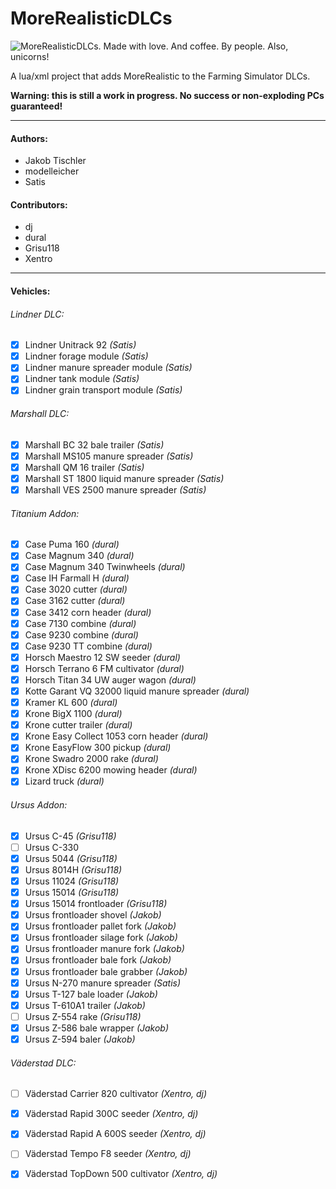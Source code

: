 ﻿MoreRealisticDLCs
=================

![MoreRealisticDLCs. Made with love. And coffee. By people. Also, unicorns!](http://i.minus.com/iBmd06prnMccy.jpg "MoreRealisticDLCs. Made with love. And coffee. By people. Also, unicorns!")


A lua/xml project that adds MoreRealistic to the Farming Simulator DLCs.

**Warning: this is still a work in progress. No success or non-exploding PCs guaranteed!**

---

#### Authors:
* Jakob Tischler
* modelleicher
* Satis

#### Contributors:
* dj
* dural
* Grisu118
* Xentro

---

#### Vehicles:
###### Lindner DLC:
- [x] Lindner Unitrack 92 *(Satis)*
- [x] Lindner forage module *(Satis)*
- [x] Lindner manure spreader module *(Satis)*
- [x] Lindner tank module *(Satis)*
- [x] Lindner grain transport module *(Satis)*

###### Marshall DLC:
- [x] Marshall BC 32 bale trailer *(Satis)*
- [x] Marshall MS105 manure spreader *(Satis)*
- [x] Marshall QM 16 trailer *(Satis)*
- [x] Marshall ST 1800 liquid manure spreader *(Satis)*
- [x] Marshall VES 2500 manure spreader *(Satis)*

###### Titanium Addon:
- [x] Case Puma 160 *(dural)*
- [x] Case Magnum 340 *(dural)*
- [x] Case Magnum 340 Twinwheels *(dural)*
- [x] Case IH Farmall H *(dural)*
- [x] Case 3020 cutter *(dural)*
- [x] Case 3162 cutter *(dural)*
- [x] Case 3412 corn header *(dural)*
- [x] Case 7130 combine *(dural)*
- [x] Case 9230 combine *(dural)*
- [x] Case 9230 TT combine *(dural)*
- [x] Horsch Maestro 12 SW seeder *(dural)*
- [x] Horsch Terrano 6 FM cultivator *(dural)*
- [x] Horsch Titan 34 UW auger wagon *(dural)*
- [x] Kotte Garant VQ 32000 liquid manure spreader *(dural)*
- [x] Kramer KL 600 *(dural)*
- [x] Krone BigX 1100 *(dural)*
- [x] Krone cutter trailer *(dural)*
- [x] Krone Easy Collect 1053 corn header *(dural)*
- [x] Krone EasyFlow 300 pickup *(dural)*
- [x] Krone Swadro 2000 rake *(dural)*
- [x] Krone XDisc 6200 mowing header *(dural)*
- [x] Lizard truck *(dural)*

###### Ursus Addon:
- [x] Ursus C-45 *(Grisu118)*
- [ ] Ursus C-330
- [x] Ursus 5044 *(Grisu118)*
- [x] Ursus 8014H *(Grisu118)*
- [x] Ursus 11024 *(Grisu118)*
- [x] Ursus 15014 *(Grisu118)*
- [x] Ursus 15014 frontloader *(Grisu118)*
- [x] Ursus frontloader shovel *(Jakob)*
- [x] Ursus frontloader pallet fork *(Jakob)*
- [x] Ursus frontloader silage fork *(Jakob)*
- [x] Ursus frontloader manure fork *(Jakob)*
- [x] Ursus frontloader bale fork *(Jakob)*
- [x] Ursus frontloader bale grabber *(Jakob)*
- [x] Ursus N-270 manure spreader *(Satis)*
- [x] Ursus T-127 bale loader *(Jakob)*
- [x] Ursus T-610A1 trailer *(Jakob)*
- [ ] Ursus Z-554 rake *(Grisu118)*
- [x] Ursus Z-586 bale wrapper *(Jakob)*
- [x] Ursus Z-594 baler *(Jakob)*

###### Väderstad DLC:
- [ ] Väderstad Carrier 820 cultivator *(Xentro, dj)*
- [x] Väderstad Rapid 300C seeder *(Xentro, dj)*
- [x] Väderstad Rapid A 600S seeder *(Xentro, dj)*
- [ ] Väderstad Tempo F8 seeder *(Xentro, dj)*
- [x] Väderstad TopDown 500 cultivator *(Xentro, dj)*

